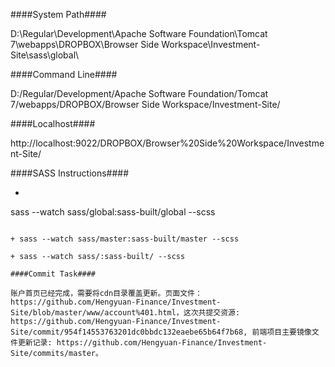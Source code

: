 ####System Path####

D:\Regular\Development\Apache Software Foundation\Tomcat 7\webapps\DROPBOX\Browser Side Workspace\Investment-Site\sass\global\

####Command Line####

D:/Regular/Development/Apache Software Foundation/Tomcat 7/webapps/DROPBOX/Browser Side Workspace/Investment-Site/

####Localhost####

http://localhost:9022/DROPBOX/Browser%20Side%20Workspace/Investment-Site/

####SASS Instructions####

+ ```bash
sass --watch sass/global:sass-built/global --scss

```

+ sass --watch sass/master:sass-built/master --scss

+ sass --watch sass/:sass-built/ --scss

####Commit Task####

账户首页已经完成，需要将cdn目录覆盖更新。页面文件：https://github.com/Hengyuan-Finance/Investment-Site/blob/master/www/account%401.html，这次共提交资源: https://github.com/Hengyuan-Finance/Investment-Site/commit/954f14553763201dc0bbdc132eaebe65b64f7b68, 前端项目主要镜像文件更新记录: https://github.com/Hengyuan-Finance/Investment-Site/commits/master。